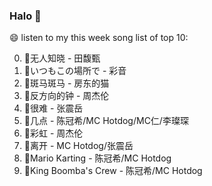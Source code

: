 

### Halo 👋

😄 listen to my this week song list of top 10:

0. 🌈无人知晓 - 田馥甄
1. 🌈いつもこの場所で - 彩音
2. 🌈斑马斑马 - 房东的猫
3. 🌈反方向的钟 - 周杰伦
4. 🌈很难 - 张震岳
5. 🌈几点 - 陈冠希/MC Hotdog/MC仁/李璨琛
6. 🌈彩虹 - 周杰伦
7. 🌈离开 - MC Hotdog/张震岳
8. 🌈Mario Karting - 陈冠希/MC Hotdog
9. 🌈King Boomba's Crew - 陈冠希/MC Hotdog

